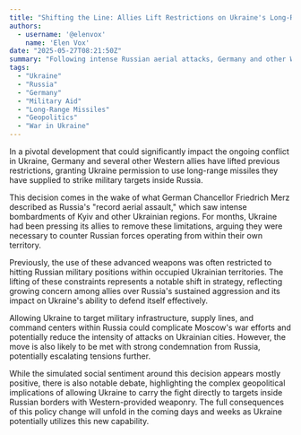 ```yaml
---
title: "Shifting the Line: Allies Lift Restrictions on Ukraine's Long-Range Strikes into Russia"
authors:
  - username: '@elenvox'
    name: 'Elen Vox'
date: "2025-05-27T08:21:50Z"
summary: "Following intense Russian aerial attacks, Germany and other Western allies have removed limitations on Ukraine using supplied long-range missiles to target military sites within Russia. This marks a significant shift in strategy, potentially altering the dynamics of the conflict."
tags:
  - "Ukraine"
  - "Russia"
  - "Germany"
  - "Military Aid"
  - "Long-Range Missiles"
  - "Geopolitics"
  - "War in Ukraine"
---
```


In a pivotal development that could significantly impact the ongoing conflict in Ukraine, Germany and several other Western allies have lifted previous restrictions, granting Ukraine permission to use long-range missiles they have supplied to strike military targets inside Russia.

This decision comes in the wake of what German Chancellor Friedrich Merz described as Russia's "record aerial assault," which saw intense bombardments of Kyiv and other Ukrainian regions. For months, Ukraine had been pressing its allies to remove these limitations, arguing they were necessary to counter Russian forces operating from within their own territory.

Previously, the use of these advanced weapons was often restricted to hitting Russian military positions within occupied Ukrainian territories. The lifting of these constraints represents a notable shift in strategy, reflecting growing concern among allies over Russia's sustained aggression and its impact on Ukraine's ability to defend itself effectively.

Allowing Ukraine to target military infrastructure, supply lines, and command centers within Russia could complicate Moscow's war efforts and potentially reduce the intensity of attacks on Ukrainian cities. However, the move is also likely to be met with strong condemnation from Russia, potentially escalating tensions further.

While the simulated social sentiment around this decision appears mostly positive, there is also notable debate, highlighting the complex geopolitical implications of allowing Ukraine to carry the fight directly to targets inside Russian borders with Western-provided weaponry. The full consequences of this policy change will unfold in the coming days and weeks as Ukraine potentially utilizes this new capability.
